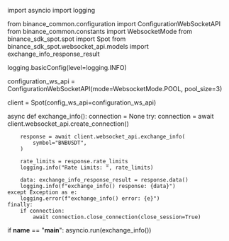 import asyncio
import logging

from binance_common.configuration import ConfigurationWebSocketAPI
from binance_common.constants import WebsocketMode
from binance_sdk_spot.spot import Spot
from binance_sdk_spot.websocket_api.models import exchange_info_response_result

logging.basicConfig(level=logging.INFO)

configuration_ws_api = ConfigurationWebSocketAPI(mode=WebsocketMode.POOL, pool_size=3)

client = Spot(config_ws_api=configuration_ws_api)


async def exchange_info():
    connection = None
    try:
        connection = await client.websocket_api.create_connection()

        response = await client.websocket_api.exchange_info(
            symbol="BNBUSDT",
        )

        rate_limits = response.rate_limits
        logging.info("Rate Limits: ", rate_limits)

        data: exchange_info_response_result = response.data()
        logging.info(f"exchange_info() response: {data}")
    except Exception as e:
        logging.error(f"exchange_info() error: {e}")
    finally:
        if connection:
            await connection.close_connection(close_session=True)

if __name__ == "__main__":
    asyncio.run(exchange_info())
